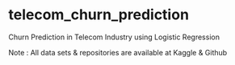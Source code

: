 # telecom_churn_prediction
Churn Prediction in Telecom Industry using Logistic Regression

Note : All data sets & repositories are available at Kaggle & Github
